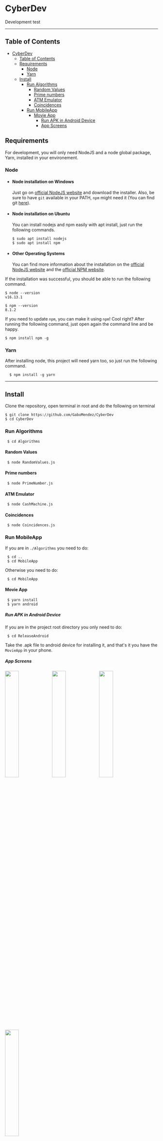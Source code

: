# CyberDev

Development test

---

## Table of Contents

- [CyberDev](#cyberdev)
  - [Table of Contents](#table-of-contents)
  - [Requirements](#requirements)
    - [Node](#node)
    - [Yarn](#yarn)
  - [Install](#install)
    - [Run Algorithms](#run-algorithms)
      - [Random Values](#random-values)
      - [Prime numbers](#prime-numbers)
      - [ATM Emulator](#atm-emulator)
      - [Coincidences](#coincidences)
    - [Run MobileApp](#run-mobileapp)
      - [Movie App](#movie-app)
        - [Run APK in Android Device](#run-apk-in-android-device)
        - [App Screens](#app-screens)

## Requirements

For development, you will only need NodeJS and a node global package, Yarn, installed in your environement.

### Node

- #### Node installation on Windows

  Just go on [official NodeJS website](https://nodejs.org/) and download the installer.
  Also, be sure to have `git` available in your PATH, `npm` might need it (You can find git [here](https://git-scm.com/)).

- #### Node installation on Ubuntu

  You can install nodejs and npm easily with apt install, just run the following commands.

      $ sudo apt install nodejs
      $ sudo apt install npm

- #### Other Operating Systems
  You can find more information about the installation on the [official NodeJS website](https://nodejs.org/) and the [official NPM website](https://npmjs.org/).

If the installation was successful, you should be able to run the following command.

    $ node --version
    v16.13.1

    $ npm --version
    8.1.2

If you need to update `npm`, you can make it using `npm`! Cool right? After running the following command, just open again the command line and be happy.

    $ npm install npm -g

### Yarn

After installing node, this project will need yarn too, so just run the following command.

      $ npm install -g yarn

---

## Install

Clone the repository, open terminal in root and do the following on terminal

    $ git clone https://github.com/GaboMendez/CyberDev
    $ cd CyberDev

### Run Algorithms

     $ cd Algorithms

#### Random Values

     $ node RandomValues.js

#### Prime numbers

     $ node PrimeNumber.js

#### ATM Emulator

     $ node CashMachine.js

#### Coincidences

     $ node Coincidences.js

### Run MobileApp

If you are in `./Algorithms` you need to do:

     $ cd ..
     $ cd MobileApp

Otherwise you need to do:

     $ cd MobileApp

#### Movie App

     $ yarn install
     $ yarn android

##### Run APK in Android Device

If you are in the project root directory you only need to do:

     $ cd ReleaseAndroid

Take the .apk file to android device for installing it, and that's it you have the `MovieApp` in your phone.

##### App Screens

<p aling="center">
<img src="https://i.ibb.co/4TWqbx7/Home.png" width="30%" />
<img src="https://i.ibb.co/dgQbhSV/Detail01.png" width="30%" />
<img src="https://i.ibb.co/MC1bmTG/Detail02.png" width="30%" /> 
</p>
<p aling="center">
<img src="https://i.ibb.co/z43ZxrW/Favorites.png" width="30%" /> 
</p>
